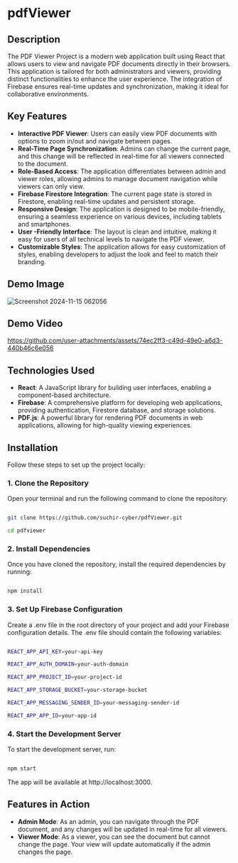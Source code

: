 # pdfViewer 

## Description

The PDF Viewer Project is a modern web application built using React that allows users to view and navigate PDF documents directly in their browsers. This application is tailored for both administrators and viewers, providing distinct functionalities to enhance the user experience. The integration of Firebase ensures real-time updates and synchronization, making it ideal for collaborative environments.

## Key Features

- **Interactive PDF Viewer**: Users can easily view PDF documents with options to zoom in/out and navigate between pages.
- **Real-Time Page Synchronization**: Admins can change the current page, and this change will be reflected in real-time for all viewers connected to the document.
- **Role-Based Access**: The application differentiates between admin and viewer roles, allowing admins to manage document navigation while viewers can only view.
- **Firebase Firestore Integration**: The current page state is stored in Firestore, enabling real-time updates and persistent storage.
- **Responsive Design**: The application is designed to be mobile-friendly, ensuring a seamless experience on various devices, including tablets and smartphones.
- **User -Friendly Interface**: The layout is clean and intuitive, making it easy for users of all technical levels to navigate the PDF viewer.
- **Customizable Styles**: The application allows for easy customization of styles, enabling developers to adjust the look and feel to match their branding.


## Demo Image
![Screenshot 2024-11-15 062056](https://github.com/user-attachments/assets/06784dca-12f1-4ebd-b7d3-54b92a80f1a4)

## Demo Video


https://github.com/user-attachments/assets/74ec2ff3-c49d-49e0-a6d3-440b46c6e056




## Technologies Used

- **React**: A JavaScript library for building user interfaces, enabling a component-based architecture.
- **Firebase**: A comprehensive platform for developing web applications, providing authentication, Firestore database, and storage solutions.
- **PDF.js**: A powerful library for rendering PDF documents in web applications, allowing for high-quality viewing experiences.

## Installation


Follow these steps to set up the project locally:


### 1. Clone the Repository


Open your terminal and run the following command to clone the repository:


```bash

git clone https://github.com/suchir-cyber/pdfViewer.git

cd pdfviewer

```

### 2. Install Dependencies

Once you have cloned the repository, install the required dependencies by running:

```bash

npm install

```

### 3. Set Up Firebase Configuration

Create a .env file in the root directory of your project and add your Firebase configuration details. The .env file should contain the following variables:

```bash

REACT_APP_API_KEY=your-api-key

REACT_APP_AUTH_DOMAIN=your-auth-domain

REACT_APP_PROJECT_ID=your-project-id

REACT_APP_STORAGE_BUCKET=your-storage-bucket

REACT_APP_MESSAGING_SENDER_ID=your-messaging-sender-id

REACT_APP_APP_ID=your-app-id

```

### 4. Start the Development Server

To start the development server, run:

```bash

npm start

```

The app will be available at http://localhost:3000.




## Features in Action

- **Admin Mode**: As an admin, you can navigate through the PDF document, and any changes will be updated in real-time for all viewers.
- **Viewer Mode**: As a viewer, you can see the document but cannot change the page. Your view will update automatically if the admin changes the page.
